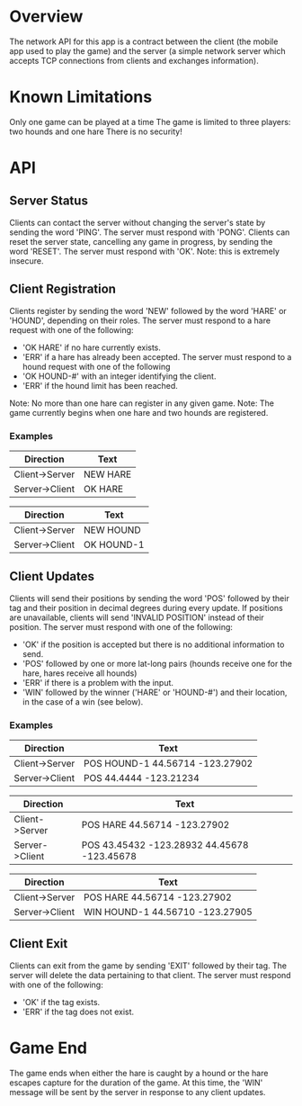 # Overview
The network API for this app is a contract between the client (the mobile app used to play the game) and the server (a simple network server which accepts TCP connections from clients and exchanges information).

# Known Limitations
Only one game can be played at a time
The game is limited to three players: two hounds and one hare
There is no security!

# API
## Server Status
Clients can contact the server without changing the server's state by sending the word 'PING'.  The server must respond with 'PONG'.
Clients can reset the server state, cancelling any game in progress, by sending the word 'RESET'.  The server must respond with 'OK'.
Note: this is extremely insecure.

## Client Registration
Clients register by sending the word 'NEW' followed by the word 'HARE' or 'HOUND', depending on their roles.  The server must respond to a hare request with one of the following:
* 'OK HARE' if no hare currently exists.
* 'ERR' if a hare has already been accepted.
The server must respond to a hound request with one of the following
* 'OK HOUND-#' with an integer identifying the client.
* 'ERR' if the hound limit has been reached.

Note: No more than one hare can register in any given game.
Note: The game currently begins when one hare and two hounds are registered.

### Examples
Direction | Text
---------------|---------
Client->Server | NEW HARE
Server->Client | OK HARE

Direction | Text
---------------|----------
Client->Server | NEW HOUND
Server->Client | OK HOUND-1

## Client Updates
Clients will send their positions by sending the word 'POS' followed by their tag and their position in decimal degrees during every update.  If positions are unavailable, clients will send 'INVALID POSITION' instead of their position.  The server must respond with one of the following:
* 'OK' if the position is accepted but there is no additional information to send.
* 'POS' followed by one or more lat-long pairs (hounds receive one for the hare, hares receive all hounds)
* 'ERR' if there is a problem with the input.
* 'WIN' followed by the winner ('HARE' or 'HOUND-#') and their location, in the case of a win (see below).

### Examples
Direction | Text
---------------|--------------------------------
Client->Server | POS HOUND-1 44.56714 -123.27902
Server->Client | POS 44.4444 -123.21234

Direction | Text
---------------|--------------------------------
Client->Server | POS HARE 44.56714 -123.27902
Server->Client | POS 43.45432 -123.28932 44.45678 -123.45678

Direction | Text
---------------|--------------------------------
Client->Server | POS HARE 44.56714 -123.27902
Server->Client | WIN HOUND-1 44.56710 -123.27905

## Client Exit
Clients can exit from the game by sending 'EXIT' followed by their tag.  The server will delete the data pertaining to that client.  The server must respond with one of the following:
* 'OK' if the tag exists.
* 'ERR' if the tag does not exist.

# Game End
The game ends when either the hare is caught by a hound or the hare escapes capture for the duration of the game.  At this time, the 'WIN' message will be sent by the server in response to any client updates.

